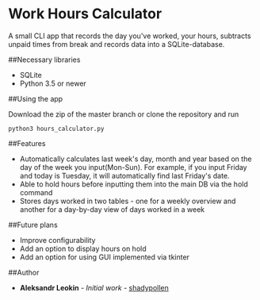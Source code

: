 # Work Hours Calculator

A small CLI app that records the day you've worked, your hours, subtracts unpaid times from break and records data into a SQLite-database.

##Necessary libraries
* SQLite
* Python 3.5 or newer

##Using the app

Download the zip of the master branch or clone the repository and run
```
python3 hours_calculator.py
```

##Features

* Automatically calculates last week's day, month and year based on the day of the week you input(Mon-Sun). For example, if you input Friday and today is Tuesday, it will automatically find last Friday's date.
* Able to hold hours before inputting them into the main DB via the hold command
* Stores days worked in two tables - one for a weekly overview and another for a day-by-day view of days worked in a week

##Future plans

* Improve configurability
* Add an option to display hours on hold
* Add an option for using GUI implemented via tkinter

##Author

* **Aleksandr Leokin** - *Initial work* - [shadypollen](https://github.com/shadypollen)
